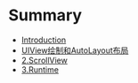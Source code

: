# Summary

* [Introduction](README.md)
* [UIView绘制和AutoLayout布局](layout-method-about-uiview.md)
* [2.ScrollView](scrollview.md)
* [3.Runtime](runtime.md)

